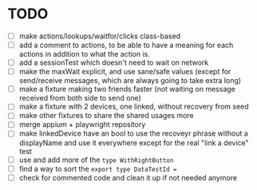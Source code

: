 # TODO

- [ ] make actions/lookups/waitfor/clicks class-based
- [ ] add a comment to actions, to be able to have a meaning for each actions in addition to what the action is.
- [ ] add a sessionTest which doesn't need to wait on network
- [ ] make the maxWait explicit, and use sane/safe values (except for send/receive messages, which are always going to take extra long)
- [ ] make a fixture making two friends faster (not waiting on message received from both side to send one)
- [ ] make a fixture with 2 devices, one linked, without recovery from seed
- [ ] make other fixtures to share the shared usages more
- [ ] merge appium + playwright repository
- [ ] make linkedDevice have an bool to use the recoveyr phrase without a displayName and use it everywhere except for the real "link a device" test
- [ ] use and add more of the `type WithRightButton`
- [ ] find a way to sort the `export type DataTestId =`
- [ ] check for commented code and clean it up if not needed anymore